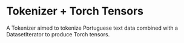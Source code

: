 # Tokenizer + Torch Tensors
 A Tokenizer aimed to tokenize Portuguese text data combined with a 
 DatasetIterator to produce Torch tensors.

